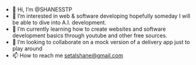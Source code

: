 - 👋 Hi, I’m @SHANESSTP
- 👀 I’m interested in web & software developing hopefully someday I will be able to dive into A.I. development.
- 🌱 I’m currently learning how to create websites and software development basics through youtube and other free sources.
- 💞️ I’m looking to collaborate on a mock version of a delivery app just to play around 
- 📫 How to reach me setalshane@gmail.com

<!---
SHANESSTP/SHANESSTP is a ✨ special ✨ repository because its `README.md` (this file) appears on your GitHub profile.
You can click the Preview link to take a look at your changes.
--->
